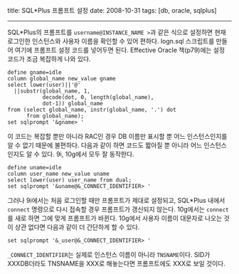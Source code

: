 title: SQL*Plus 프롬프트 설정
date: 2008-10-31
tags: [db, oracle, sqlplus]

---
SQL*Plus의 프롬프트를 `username@INSTANCE_NAME >`과 같은 식으로 설정하면 현재 로그인한 인스턴스와 사용자 이름을 확인할 수 있어 편하다. logn.sql 스크립트를 만들어 여기에 프롬프트 설정 코드를 넣어두면 된다. Effective Oracle 책(p79)에는 설정 코드가 조금 복잡하게 나와 있다.
<!--more-->

```
define gname=idle
column global_name new_value gname
select lower(user)||'@'
  ||substr(global_name, 1,
           decode(dot, 0, length(global_name),
           dot-1)) global_name
from (select global_name, instr(global_name, '.') dot
      from global_name);
set sqlprompt '&gname> '
```
이 코드는 복잡할 뿐만 아니라 RAC인 경우 DB 이름만 표시할 뿐 어느 인스턴스인지를 알 수 없기 때문에 불편하다. 다음과 같이 하면 코드도 짧아질 뿐 아니라 어느 인스턴스인지도 알 수 있다. 9i, 10g에서 모두 잘 동작한다.
```
define uname=idle
column user_name new_value uname
select lower(user) user_name from dual;
set sqlprompt '&uname@&_CONNECT_IDENTIFIER> '
```
그러나 9i에서는 처음 로그인할 때만 프롬프트가 제대로 설정되고, SQL*Plus 내에서 `connect` 명령으로 다시 접속할 경우 프롬프트가 갱신되지 않는다. 10g에서는 `connect`를 새로 하면 그에 맞게 프롬프트가 바뀐다.
10g에서 사용자 이름이 대문자로 나오는 것이 상관 없다면 다음과 같이 더 간단하게 할 수 있다.
```
set sqlprompt '&_user@&_CONNECT_IDENTIFIER> '
```
`_CONNECT_IDENTIFIER`는 실제로 인스턴스 이름이 아니라 `TNSNAME`이다. SID가 XXXDB더라도 TNSNAME을 XXX로 해놓는다면 프롬프트에도 XXX로 보일 것이다.
